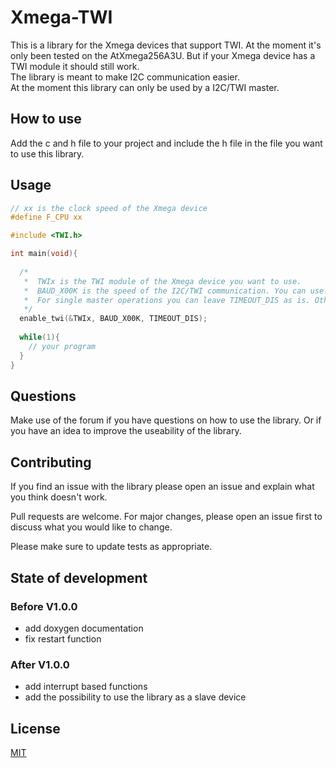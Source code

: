 # Xmega-TWI
This is a library for the Xmega devices that support TWI. At the moment it's only been tested on the AtXmega256A3U. But if your Xmega device has a TWI module it should still work.  
The library is meant to make I2C communication easier.  
At the moment this library can only be used by a I2C/TWI master.


## How to use

Add the c and h file to your project and include the h file in the file you want to use this library.

## Usage

```c
// xx is the clock speed of the Xmega device
#define F_CPU xx

#include <TWI.h>

int main(void){
  
  /*
   *  TWIx is the TWI module of the Xmega device you want to use.
   *  BAUD_X00K is the speed of the I2C/TWI communication. You can use BAUD_100K and BAUD_400K.
   *  For single master operations you can leave TIMEOUT_DIS as is. Other options are: TIMEOUT_50US, TIMEOUT_100US and TIMEOUT_200US.
   */
  enable_twi(&TWIx, BAUD_X00K, TIMEOUT_DIS);
  
  while(1){
    // your program
  }
}
```

## Questions
Make use of the forum if you have questions on how to use the library. Or if you have an idea to improve the useability of the library.  

## Contributing
If you find an issue with the library please open an issue and explain what you think doesn't work.  

Pull requests are welcome. For major changes, please open an issue first to discuss what you would like to change.

Please make sure to update tests as appropriate.

## State of development

### Before V1.0.0
  - add doxygen documentation
  - fix restart function
  
### After V1.0.0
  - add interrupt based functions
  - add the possibility to use the library as a slave device
  
## License
[MIT](https://choosealicense.com/licenses/mit/)

